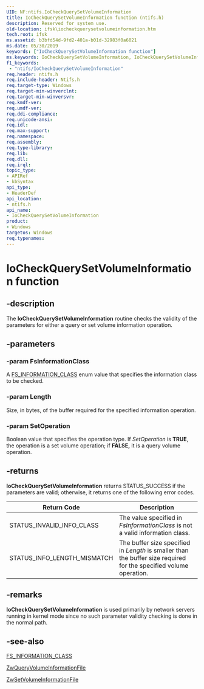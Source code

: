 ```yaml
---
UID: NF:ntifs.IoCheckQuerySetVolumeInformation
title: IoCheckQuerySetVolumeInformation function (ntifs.h)
description: Reserved for system use.
old-location: ifsk\iocheckquerysetvolumeinformation.htm
tech.root: ifsk
ms.assetid: b3bfd54d-9fd2-401a-b01d-32983f0a6021
ms.date: 05/30/2019
keywords: ["IoCheckQuerySetVolumeInformation function"]
ms.keywords: IoCheckQuerySetVolumeInformation, IoCheckQuerySetVolumeInformation function [Installable File System Drivers], ifsk.iocheckquerysetvolumeinformation, ioref_67d57dbb-a3b0-4f78-9454-36c8b04e515c.xml, ntifs/IoCheckQuerySetVolumeInformation
f1_keywords:
 - "ntifs/IoCheckQuerySetVolumeInformation"
req.header: ntifs.h
req.include-header: Ntifs.h
req.target-type: Windows
req.target-min-winverclnt: 
req.target-min-winversvr: 
req.kmdf-ver: 
req.umdf-ver: 
req.ddi-compliance: 
req.unicode-ansi: 
req.idl: 
req.max-support: 
req.namespace: 
req.assembly: 
req.type-library: 
req.lib: 
req.dll: 
req.irql: 
topic_type:
- APIRef
- kbSyntax
api_type:
- HeaderDef
api_location:
- ntifs.h
api_name:
- IoCheckQuerySetVolumeInformation
product:
- Windows
targetos: Windows
req.typenames: 
---
```


# IoCheckQuerySetVolumeInformation function

## -description

The **IoCheckQuerySetVolumeInformation** routine checks the validity of the parameters for either a query or set volume information operation.

## -parameters

### -param FsInformationClass

A [FS_INFORMATION_CLASS](https://docs.microsoft.com/windows-hardware/drivers/ddi/wdm/ne-wdm-_fsinfoclass) enum value that specifies the information class to be checked.

### -param Length

Size, in bytes, of the buffer required for the specified information operation.

### -param SetOperation

Boolean value that specifies the operation type. If *SetOperation* is **TRUE**, the operation is a set volume operation; if **FALSE,** it is a query volume operation.

## -returns

**IoCheckQuerySetVolumeInformation** returns STATUS_SUCCESS if the parameters are valid; otherwise, it returns one of the following error codes.

| Return Code | Description |
| ----------- | ----------- |
| STATUS_INVALID_INFO_CLASS | The value specified in *FsInformationClass* is not a valid information class. |
| STATUS_INFO_LENGTH_MISMATCH | The buffer size specified in *Length* is smaller than the buffer size required for the specified volume operation. |

## -remarks

 **IoCheckQuerySetVolumeInformation** is used primarily by network servers running in kernel mode since no such parameter validity checking is done in the normal path.

## -see-also

[FS_INFORMATION_CLASS](https://docs.microsoft.com/windows-hardware/drivers/ddi/wdm/ne-wdm-_fsinfoclass)

[ZwQueryVolumeInformationFile](https://docs.microsoft.com/windows-hardware/drivers/ddi/ntddk/nf-ntddk-zwqueryvolumeinformationfile)

[ZwSetVolumeInformationFile](https://msdn.microsoft.com/library/windows/hardware/ff567112(d=robot))
